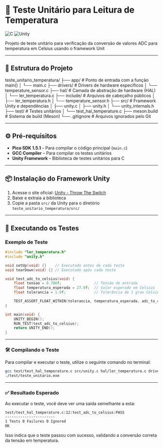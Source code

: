 # 🧪 Teste Unitário para Leitura de Temperatura

![C](https://img.shields.io/badge/C-blue)
![Unity](https://img.shields.io/badge/Testing_Platform-Unity-green)

Projeto de teste unitário para verificação da conversão de valores ADC para temperatura em Celsius usando o framework Unit

---

## 📁 Estrutura do Projeto

teste_unitario_temperatura/
├── app/ # Ponto de entrada com a função main()
│ └── main.c
├── drivers/ # Drivers de hardware específicos
│ └── temperature_sensor.c
├── hal/ # Camada de abstração de hardware (HAL)
│ └── ler_temperatura.c
├── include/ # Arquivos de cabeçalho públicos
│ ├── ler_temperatura.h
│ └── temperature_sensor.h
├── src/ # Framework Unity e dependências
│ ├── unity.c
│ ├── unity.h
│ └── unity_internals.h
├── test/ # Testes unitários
│ └── test_hal_temperature.c
├── meson.build # Sistema de build (Meson)
└── .gitignore # Arquivos ignorados pelo Git


---

## ⚙️ Pré-requisitos

- **Pico SDK 1.5.1** – Para compilar o código principal (`main.c`)  
- **GCC Compiler** – Para compilar os testes unitários  
- **Unity Framework** – Biblioteca de testes unitários para C

---

## 📦 Instalação do Framework Unity

1. Acesse o site oficial: [Unity - Throw The Switch](https://www.throwtheswitch.org/unity)
2. Baixe e extraia a biblioteca
3. Copie a pasta `src/` da Unity para o diretório `teste_unitario_temperatura/src/`

---

## 🚀 Executando os Testes

### Exemplo de Teste

```c
#include "ler_temperatura.h"
#include "unity.h"

void setUp(void) {}    // Executado antes de cada teste
void tearDown(void) {} // Executado após cada teste

void test_adc_to_celsius(void) {
    float tensao = 0.706f;               // Tensão de entrada
    float temperatura_esperada = 27.0f;  // Valor esperado em Celsius
    float tolerancia = 1.0f;             // Tolerância de 1 grau Celsius

    TEST_ASSERT_FLOAT_WITHIN(tolerancia, temperatura_esperada, adc_to_celsius(tensao));
}

int main(void) {
    UNITY_BEGIN();
    RUN_TEST(test_adc_to_celsius);
    return UNITY_END();
}
```
---
### 🛠️ Compilando o Teste

Para compilar e executar o teste, utilize o seguinte comando no terminal:

```bash
gcc test/test_hal_temperature.c src/unity.c hal/ler_temperatura.c drivers/temperature_sensor.c -Iinclude -Isrc -o test/teste_unitario.exe
./test/teste_unitario.exe
```
---
### ✅ Resultado Esperado

Ao executar o teste, você deve ver uma saída semelhante a esta:

```bash
test/test_hal_temperature.c:12:test_adc_to_celsius:PASS
-----------------------
1 Tests 0 Failures 0 Ignored
OK
```

Isso indica que o teste passou com sucesso, validando a conversão correta da tensão em temperatura.

